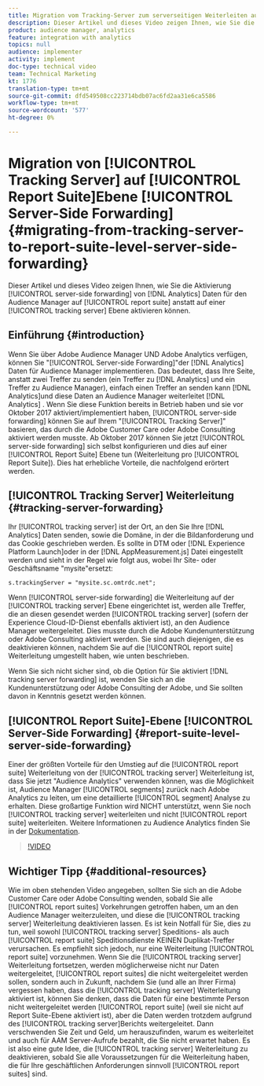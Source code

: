 ```yaml
---
title: Migration vom Tracking-Server zum serverseitigen Weiterleiten auf Report Suite-Ebene
description: Dieser Artikel und dieses Video zeigen Ihnen, wie Sie die serverseitige Weiterleitung von Analytics-Daten an Audience Manager auf Report Suite-Ebene und nicht auf Tracking-Server-Ebene aktivieren können.
product: audience manager, analytics
feature: integration with analytics
topics: null
audience: implementer
activity: implement
doc-type: technical video
team: Technical Marketing
kt: 1776
translation-type: tm+mt
source-git-commit: dfd549508cc223714bdb07ac6fd2aa31e6ca5586
workflow-type: tm+mt
source-wordcount: '577'
ht-degree: 0%

---
```



# Migration von [!UICONTROL Tracking Server] auf [!UICONTROL Report Suite]Ebene [!UICONTROL Server-Side Forwarding] {#migrating-from-tracking-server-to-report-suite-level-server-side-forwarding}

Dieser Artikel und dieses Video zeigen Ihnen, wie Sie die Aktivierung [!UICONTROL server-side forwarding] von [!DNL Analytics] Daten für den Audience Manager auf [!UICONTROL report suite] anstatt auf einer [!UICONTROL tracking server] Ebene aktivieren können.

## Einführung {#introduction}

Wenn Sie über Adobe Audience Manager UND Adobe Analytics verfügen, können Sie &quot;[!UICONTROL Server-side Forwarding]&quot;der [!DNL Analytics] Daten für Audience Manager implementieren. Das bedeutet, dass Ihre Seite, anstatt zwei Treffer zu senden (ein Treffer zu [!DNL Analytics] und ein Treffer zu Audience Manager), einfach einen Treffer an senden kann [!DNL Analytics]und diese Daten an Audience Manager weiterleitet [!DNL Analytics] . Wenn Sie diese Funktion bereits in Betrieb haben und sie vor Oktober 2017 aktiviert/implementiert haben, [!UICONTROL server-side forwarding] können Sie auf Ihrem &quot;[!UICONTROL Tracking Server]&quot; basieren, das durch die Adobe Customer Care oder Adobe Consulting aktiviert werden musste. Ab Oktober 2017 können Sie jetzt [!UICONTROL server-side forwarding] sich selbst konfigurieren und dies auf einer [!UICONTROL Report Suite] Ebene tun (Weiterleitung pro [!UICONTROL Report Suite]). Dies hat erhebliche Vorteile, die nachfolgend erörtert werden.

## [!UICONTROL Tracking Server] Weiterleitung {#tracking-server-forwarding}

Ihr [!UICONTROL tracking server] ist der Ort, an den Sie Ihre [!DNL Analytics] Daten senden, sowie die Domäne, in der die Bildanforderung und das Cookie geschrieben werden. Es sollte in DTM oder [!DNL Experience Platform Launch]oder in der [!DNL AppMeasurement.js] Datei eingestellt werden und sieht in der Regel wie folgt aus, wobei Ihr Site- oder Geschäftsname &quot;mysite&quot;ersetzt:

`s.trackingServer = "mysite.sc.omtrdc.net";`

Wenn [!UICONTROL server-side forwarding] die Weiterleitung auf der [!UICONTROL tracking server] Ebene eingerichtet ist, werden alle Treffer, die an diesen gesendet werden [!UICONTROL tracking server] (sofern der Experience Cloud-ID-Dienst ebenfalls aktiviert ist), an den Audience Manager weitergeleitet. Dies musste durch die Adobe Kundenunterstützung oder Adobe Consulting aktiviert werden. Sie sind auch diejenigen, die es deaktivieren können, nachdem Sie auf die [!UICONTROL report suite] Weiterleitung umgestellt haben, wie unten beschrieben.

Wenn Sie sich nicht sicher sind, ob die Option für Sie aktiviert [!DNL tracking server forwarding] ist, wenden Sie sich an die Kundenunterstützung oder Adobe Consulting der Adobe, und Sie sollten davon in Kenntnis gesetzt werden können.

## [!UICONTROL Report Suite]-Ebene [!UICONTROL Server-Side Forwarding] {#report-suite-level-server-side-forwarding}

Einer der größten Vorteile für den Umstieg auf die [!UICONTROL report suite] Weiterleitung von der [!UICONTROL tracking server] Weiterleitung ist, dass Sie jetzt &quot;Audience Analytics&quot; verwenden können, was die Möglichkeit ist, Audience Manager [!UICONTROL segments] zurück nach Adobe Analytics zu leiten, um eine detaillierte [!UICONTROL segment] Analyse zu erhalten. Diese großartige Funktion wird NICHT unterstützt, wenn Sie noch [!UICONTROL tracking server] weiterleiten und nicht [!UICONTROL report suite] weiterleiten. Weitere Informationen zu Audience Analytics finden Sie in der [Dokumentation](https://marketing.adobe.com/resources/help/en_US/analytics/audiences/).

>[!VIDEO](https://video.tv.adobe.com/v/23701/?quality=12)

## Wichtiger Tipp {#additional-resources}

Wie im oben stehenden Video angegeben, sollten Sie sich an die Adobe Customer Care oder Adobe Consulting wenden, sobald Sie alle [!UICONTROL report suites] Vorkehrungen getroffen haben, um an den Audience Manager weiterzuleiten, und diese die [!UICONTROL tracking server] Weiterleitung deaktivieren lassen. Es ist kein Notfall für Sie, dies zu tun, weil sowohl [!UICONTROL tracking server] Speditions- als auch [!UICONTROL report suite] Speditionsdienste KEINEN Duplikat-Treffer verursachen. Es empfiehlt sich jedoch, nur eine Weiterleitung [!UICONTROL report suite] vorzunehmen. Wenn Sie die [!UICONTROL tracking server] Weiterleitung fortsetzen, werden möglicherweise nicht nur Daten weitergeleitet, [!UICONTROL report suites] die nicht weitergeleitet werden sollen, sondern auch in Zukunft, nachdem Sie (und alle an Ihrer Firma) vergessen haben, dass die [!UICONTROL tracking server] Weiterleitung aktiviert ist, können Sie denken, dass die Daten für eine bestimmte Person nicht weitergeleitet werden [!UICONTROL report suite] (weil sie nicht auf Report Suite-Ebene aktiviert ist), aber die Daten werden trotzdem aufgrund des [!UICONTROL tracking server]Berichts weitergeleitet. Dann verschwenden Sie Zeit und Geld, um herauszufinden, warum es weiterleitet und auch für AAM Server-Aufrufe bezahlt, die Sie nicht erwartet haben. Es ist also eine gute Idee, die [!UICONTROL tracking server] Weiterleitung zu deaktivieren, sobald Sie alle Voraussetzungen für die Weiterleitung haben, die für Ihre geschäftlichen Anforderungen sinnvoll [!UICONTROL report suites] sind.
